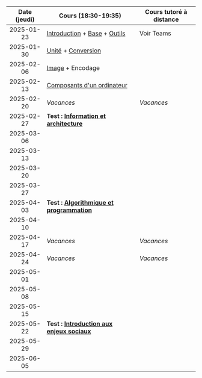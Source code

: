 | Date (jeudi) | Cours (18:30-19:35)                                                                             | Cours tutoré à distance |
| :----------: | ----------------------------------------------------------------------------------------------- | ----------------------- |
|  2025-01-23  | [Introduction](/docs/1mb/intro) + [Base](/docs/1mb/info/base) + [Outils](/docs/1mb/info/outils) | Voir Teams              |
|  2025-01-30  | [Unité](/docs/1mb/info/unite) + [Conversion](/docs/1mb/info/conversion)                         |                         |
|  2025-02-06  | [Image](/docs/1mb/info/image) + Encodage                                                        |                         |
|  2025-02-13  | [Composants d'un ordinateur](/docs/1mb/info/composant)                                          |                         |
|  2025-02-20  | _Vacances_                                                                                      | _Vacances_              |
|  2025-02-27  | **Test : [Information et architecture](/docs/1mb/info)**                                        |                         |
|  2025-03-06  |                                                                                                 |                         |
|  2025-03-13  |                                                                                                 |                         |
|  2025-03-20  |                                                                                                 |                         |
|  2025-03-27  |                                                                                                 |                         |
|  2025-04-03  | **Test : [Algorithmique et programmation](/docs/1mb/prog)**                                     |                         |
|  2025-04-10  |                                                                                                 |                         |
|  2025-04-17  | _Vacances_                                                                                      | _Vacances_              |
|  2025-04-24  | _Vacances_                                                                                      | _Vacances_              |
|  2025-05-01  |                                                                                                 |                         |
|  2025-05-08  |                                                                                                 |                         |
|  2025-05-15  |                                                                                                 |                         |
|  2025-05-22  | **Test : [Introduction aux enjeux sociaux](/docs/1mb/enje)**                                    |                         |
|  2025-05-29  |                                                                                                 |                         |
|  2025-06-05  |                                                                                                 |                         |
